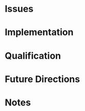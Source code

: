 # Issues

<!-- Link(s) to associated issue(s) -->

<!-- Example -->

<!-- 1. #123 -->

# Implementation

<!-- Key notes on implementation and design choices -->

<!-- Example -->

<!-- 1. `ProxyFactory` uses the Factory Design Pattern ... -->

# Qualification

<!-- Description of qualification efforts -->

<!-- Example -->

<!-- 1. Added new MATLAB test class `ProxyFactoryTest` ... -->

# Future Directions

<!-- Next steps and related issues -->

<!-- Example -->

<!-- 1. #456 -->

# Notes

<!-- Important notes, attributions, etc. -->

<!-- Example -->

<!-- 1. Thanks @<username> for your help with this pull request! -->
